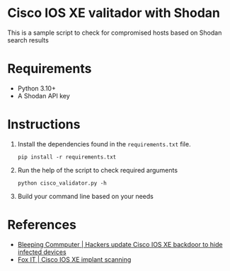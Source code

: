 # Cisco IOS XE valitador with Shodan

This is a sample script to check for compromised hosts based on Shodan search results

# Requirements

* Python 3.10+
* A Shodan API key

# Instructions

1. Install the dependencies found in the `requirements.txt` file.
    ```
    pip install -r requirements.txt
    ```
2. Run the help of the script to check required arguments
    ```
    python cisco_validator.py -h
    ```
3. Build your command line based on your needs

# References

- [Bleeping Commputer | Hackers update Cisco IOS XE backdoor to hide infected devices](https://www.bleepingcomputer.com/news/security/hackers-update-cisco-ios-xe-backdoor-to-hide-infected-devices/)
- [Fox IT | Cisco IOS XE implant scanning](https://github.com/fox-it/cisco-ios-xe-implant-detection/tree/main)